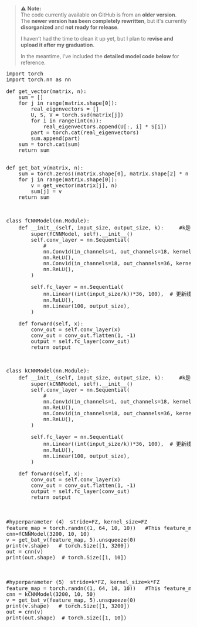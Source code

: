 > ⚠️ **Note:**  
> The code currently available on GitHub is from an **older version**.  
> The **newer version has been completely rewritten**, but it's currently **disorganized** and **not ready for release**.  
>  
> I haven’t had the time to clean it up yet, but I plan to **revise and upload it after my graduation**.  
>  
> In the meantime, I’ve included the **detailed model code below** for reference.
<pre>
import torch
import torch.nn as nn

def get_vector(matrix, n):
    sum = []
    for j in range(matrix.shape[0]):
        real_eigenvectors = []
        U, S, V = torch.svd(matrix[j])
        for i in range(int(n)):
            real_eigenvectors.append(U[:, i] * S[i])
        part = torch.cat(real_eigenvectors)
        sum.append(part)
    sum = torch.cat(sum)
    return sum


def get_bat_v(matrix, n):
    sum = torch.zeros((matrix.shape[0], matrix.shape[2] * n * matrix.shape[1]))
    for j in range(matrix.shape[0]):
        v = get_vector(matrix[j], n)
        sum[j] = v
    return sum



class fCNNModel(nn.Module):
    def __init__(self, input_size, output_size, k):     #k是特征向量大小
        super(fCNNModel, self).__init__()
        self.conv_layer = nn.Sequential(
            #
            nn.Conv1d(in_channels=1, out_channels=18, kernel_size=1),
            nn.ReLU(),
            nn.Conv1d(in_channels=18, out_channels=36, kernel_size=k, stride=k),
            nn.ReLU(),
        )

        self.fc_layer = nn.Sequential(
            nn.Linear((int(input_size/k))*36, 100),  # 更新线性层的输入大小
            nn.ReLU(),
            nn.Linear(100, output_size),
        )

    def forward(self, x):
        conv_out = self.conv_layer(x)
        conv_out = conv_out.flatten(1, -1)
        output = self.fc_layer(conv_out)
        return output



class kCNNModel(nn.Module):
    def __init__(self, input_size, output_size, k):     #k是特征向量大小
        super(kCNNModel, self).__init__()
        self.conv_layer = nn.Sequential(
            #
            nn.Conv1d(in_channels=1, out_channels=18, kernel_size=1),
            nn.ReLU(),
            nn.Conv1d(in_channels=18, out_channels=36, kernel_size=k, stride=k),
            nn.ReLU(),
        )

        self.fc_layer = nn.Sequential(
            nn.Linear((int(input_size/k))*36, 100),  # 更新线性层的输入大小
            nn.ReLU(),
            nn.Linear(100, output_size),
        )

    def forward(self, x):
        conv_out = self.conv_layer(x)
        conv_out = conv_out.flatten(1, -1)
        output = self.fc_layer(conv_out)
        return output



#hyperparameter (4） stride=FZ, kernel_size=FZ
feature_map = torch.randn((1, 64, 10, 10))   #This feature_map is the feature map extracted by the convolutional model.
cnn=fCNNModel(3200, 10, 10)
v = get_bat_v(feature_map, 5).unsqueeze(0)
print(v.shape)   # torch.Size([1, 3200])
out = cnn(v)
print(out.shape)  # torch.Size([1, 10])



#hyperparameter (5） stride=k*FZ, kernel_size=k*FZ
feature_map = torch.randn((1, 64, 10, 10))   #This feature_map is the feature map extracted by the convolutional model.
cnn = kCNNModel(3200, 10, 50)
v = get_bat_v(feature_map, 5).unsqueeze(0)
print(v.shape)   # torch.Size([1, 3200])
out = cnn(v)
print(out.shape)  # torch.Size([1, 10])
</pre>
